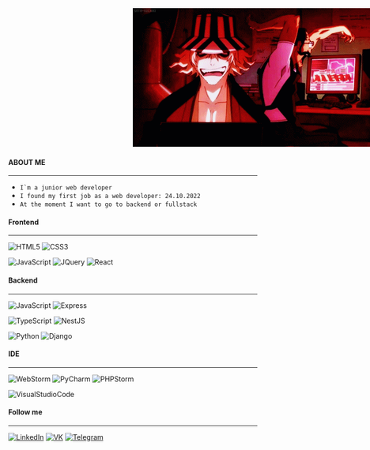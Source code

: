 <img style="position: relative; left: 50%;" src="https://github.com/Dodikxon/Dodikxon/blob/main/assets/Header.gif">

#### ABOUT ME
___
+ `` I`m a junior web developer ``
+ `` I found my first job as a web developer: 24.10.2022 ``
+ `` At the moment I want to go to backend or fullstack ``

#### Frontend
___
![HTML5](https://img.shields.io/badge/HTML5-000000?style=for-the-badge&logo=html5)
![CSS3](https://img.shields.io/badge/CSS3-000000?style=for-the-badge&logo=CSS3)

![JavaScript](https://img.shields.io/badge/JavaScript-000000?style=for-the-badge&logo=JavaScript)
![JQuery](https://img.shields.io/badge/JQuery-000000?style=for-the-badge&logo=JQuery)
![React](https://img.shields.io/badge/React-000000?style=for-the-badge&logo=React)

#### Backend
___
![JavaScript](https://img.shields.io/badge/JavaScript-000000?style=for-the-badge&logo=JavaScript)
![Express](https://img.shields.io/badge/Express-000000?style=for-the-badge&logo=Express)

![TypeScript](https://img.shields.io/badge/TypeScript-000000?style=for-the-badge&logo=TypeScript)
![NestJS](https://img.shields.io/badge/NestJS-000000?style=for-the-badge&logo=NestJS)

![Python](https://img.shields.io/badge/Python-000000?style=for-the-badge&logo=Python)
![Django](https://img.shields.io/badge/Django-000000?style=for-the-badge&logo=Django)

#### IDE
___
![WebStorm](https://img.shields.io/badge/WebStorm-000000?style=for-the-badge&logo=WebStorm)
![PyCharm](https://img.shields.io/badge/PyCharm-000000?style=for-the-badge&logo=PyCharm)
![PHPStorm](https://img.shields.io/badge/PHPStorm-000000?style=for-the-badge&logo=PHPStorm)

![VisualStudioCode](https://img.shields.io/badge/VSCode-000000?style=for-the-badge&logo=VisualStudioCode)

#### Follow me
___
[![LinkedIn](https://img.shields.io/badge/LinkedIn-000000?style=for-the-badge&logo=LinkedIn)](https://www.linkedin.com/in/dodikxon/)
[![VK](https://img.shields.io/badge/VK-000000?style=for-the-badge&logo=VK)](https://vk.com/dodikxon/)
[![Telegram](https://img.shields.io/badge/Telegram-000000?style=for-the-badge&logo=Telegram)](https://t.me/dodikxon)